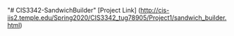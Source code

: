 "# CIS3342-SandwichBuilder" 
[Project Link] (http://cis-iis2.temple.edu/Spring2020/CIS3342_tug78905/Project1/sandwich_builder.html)
